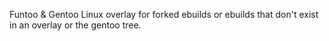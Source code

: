 Funtoo &amp; Gentoo Linux overlay for forked ebuilds or ebuilds that don't exist in an overlay or the gentoo tree. 
